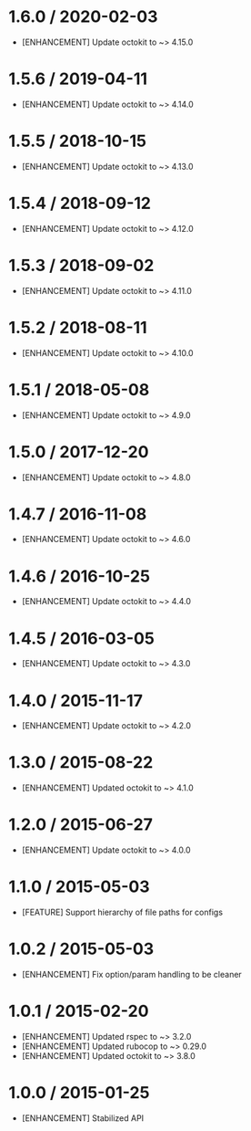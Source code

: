 # 1.6.0 / 2020-02-03

* [ENHANCEMENT] Update octokit to ~> 4.15.0

# 1.5.6 / 2019-04-11

* [ENHANCEMENT] Update octokit to ~> 4.14.0

# 1.5.5 / 2018-10-15

* [ENHANCEMENT] Update octokit to ~> 4.13.0

# 1.5.4 / 2018-09-12

* [ENHANCEMENT] Update octokit to ~> 4.12.0

# 1.5.3 / 2018-09-02

* [ENHANCEMENT] Update octokit to ~> 4.11.0

# 1.5.2 / 2018-08-11

* [ENHANCEMENT] Update octokit to ~> 4.10.0

# 1.5.1 / 2018-05-08

* [ENHANCEMENT] Update octokit to ~> 4.9.0

# 1.5.0 / 2017-12-20

* [ENHANCEMENT] Update octokit to ~> 4.8.0

# 1.4.7 / 2016-11-08

* [ENHANCEMENT] Update octokit to ~> 4.6.0

# 1.4.6 / 2016-10-25

* [ENHANCEMENT] Update octokit to ~> 4.4.0

# 1.4.5 / 2016-03-05

* [ENHANCEMENT] Update octokit to ~> 4.3.0

# 1.4.0 / 2015-11-17

* [ENHANCEMENT] Update octokit to ~> 4.2.0

# 1.3.0 / 2015-08-22

* [ENHANCEMENT] Updated octokit to ~> 4.1.0

# 1.2.0 / 2015-06-27

* [ENHANCEMENT] Update octokit to ~> 4.0.0

# 1.1.0 / 2015-05-03

* [FEATURE] Support hierarchy of file paths for configs

# 1.0.2 / 2015-05-03

* [ENHANCEMENT] Fix option/param handling to be cleaner

# 1.0.1 / 2015-02-20

* [ENHANCEMENT] Updated rspec to ~> 3.2.0
* [ENHANCEMENT] Updated rubocop to ~> 0.29.0
* [ENHANCEMENT] Updated octokit to ~> 3.8.0

# 1.0.0 / 2015-01-25

* [ENHANCEMENT] Stabilized API

